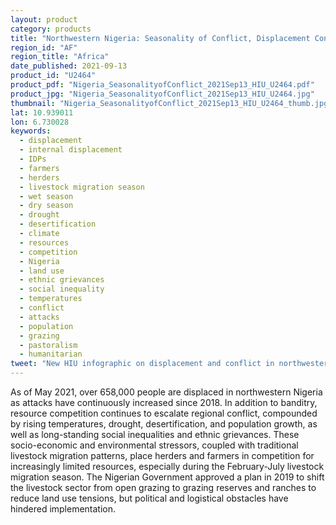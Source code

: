 ```yaml
---
layout: product
category: products
title: "Northwestern Nigeria: Seasonality of Conflict, Displacement Continues as Attacks Peak During Livestock Migration Season"
region_id: "AF" 
region_title: "Africa" 
date_published: 2021-09-13
product_id: "U2464"
product_pdf: "Nigeria_SeasonalityofConflict_2021Sep13_HIU_U2464.pdf"
product_jpg: "Nigeria_SeasonalityofConflict_2021Sep13_HIU_U2464.jpg"
thumbnail: "Nigeria_SeasonalityofConflict_2021Sep13_HIU_U2464_thumb.jpg"
lat: 10.939011
lon: 6.730028
keywords:
  - displacement
  - internal displacement
  - IDPs
  - farmers
  - herders
  - livestock migration season
  - wet season
  - dry season
  - drought
  - desertification
  - climate
  - resources
  - competition
  - Nigeria
  - land use
  - ethnic grievances
  - social inequality
  - temperatures
  - conflict
  - attacks
  - population
  - grazing
  - pastoralism
  - humanitarian
tweet: "New HIU infographic on displacement and conflict in northwestern Nigeria:"
---
```

As of May 2021, over 658,000 people are displaced in northwestern Nigeria as attacks have continuously increased since 2018. In addition to banditry, resource competition continues to escalate regional conflict, compounded by rising temperatures, drought, desertification, and population growth, as well as long-standing social inequalities and ethnic grievances. These socio-economic and environmental stressors, coupled with traditional livestock migration patterns, place herders and farmers in competition for increasingly limited resources, especially during the February-July livestock migration season. The Nigerian Government approved a plan in 2019 to shift the livestock sector from open grazing to grazing reserves and ranches to reduce land use tensions, but political and logistical obstacles have hindered implementation.
